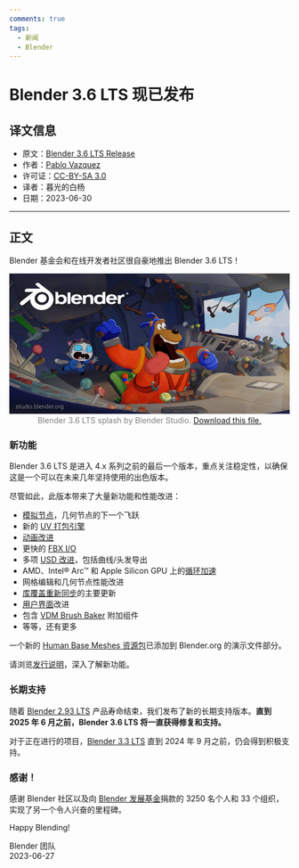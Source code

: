 ```yaml
---
comments: true
tags:
  - 新闻
  - Blender
---
```


# Blender 3.6 LTS 现已发布

## 译文信息

- 原文：[Blender 3.6 LTS Release](https://www.blender.org/press/blender-3-6-lts-release/)
- 作者：[Pablo Vazquez](https://www.blender.org/author/venomgfx/)
- 许可证：[CC-BY-SA 3.0](https://creativecommons.org/licenses/by-sa/3.0/)
- 译者：暮光的白杨
- 日期：2023-06-30

<style>
    red { color: red }
    green { color: green }
    blue { color: #0099ff }
    orange { color: orange }
    grey { color: grey }
</style>

----

## 正文

Blender 基金会和在线开发者社区很自豪地推出 Blender 3.6 LTS！

<center>

![cover](./images/2023-06/blender_36_lts_splash.jpg)  
<grey>Blender 3.6 LTS splash by Blender Studio. <a href="https://www.blender.org/download/demo-files/#splash">Download this file.</a></grey>

</center>

### 新功能

Blender 3.6 LTS 是进入 4.x 系列之前的最后一个版本，重点关注稳定性，以确保这是一个可以在未来几年坚持使用的出色版本。

尽管如此，此版本带来了大量新功能和性能改进：

- [模拟节点]，几何节点的下一个飞跃
- 新的 [UV 打包引擎]
- [动画改进]
- 更快的 [FBX I/O]
- 多项 [USD 改进]，包括曲线/头发导出
- AMD、Intel® Arc™ 和 Apple Silicon GPU 上的[循环加速]
- 网格编辑和几何节点性能改进
- [库覆盖重新同步]的主要更新
- [用户界面]改进
- 包含 [VDM Brush Baker] 附加组件
- 等等，还有更多

[模拟节点]: https://www.blender.org/download/releases/3-6/#simulation
[UV 打包引擎]: https://www.blender.org/download/releases/3-6/#uv
[动画改进]: https://www.blender.org/download/releases/3-6/#animation
[FBX I/O]: https://wiki.blender.org/wiki/Reference/Release_Notes/3.6/Pipeline_Assets_IO#FBX
[USD 改进]: https://wiki.blender.org/wiki/Reference/Release_Notes/3.6/Pipeline_Assets_IO#USD
[循环加速]: https://www.blender.org/download/releases/3-6/#cycles
[库覆盖重新同步]: https://wiki.blender.org/wiki/Reference/Release_Notes/3.6/Core#Library_Overrides
[用户界面]: https://wiki.blender.org/wiki/Reference/Release_Notes/3.6/User_Interface#User_Interface
[VDM Brush Baker]: https://docs.blender.org/manual/en/3.6/addons/baking/vdm_brush_baker.html

一个新的 [Human Base Meshes 资源包][human]已添加到 Blender.org 的演示文件部分。

请浏览[发行说明]，深入了解新功能。

[发行说明]: https://www.blender.org/download/releases/3-6/
[human]: https://www.blender.org/download/demo-files/#assets

### 长期支持

随着 [Blender 2.93 LTS] 产品寿命结束，我们发布了新的长期支持版本。**直到 2025 年 6 月之前，Blender 3.6 LTS 将一直获得修复和支持。**

对于正在进行的项目，[Blender 3.3 LTS] 直到 2024 年 9 月之前，仍会得到积极支持。

[Blender 2.93 LTS]: https://www.blender.org/download/lts/2-93/
[Blender 3.3 LTS]: https://www.blender.org/download/lts/3-3/

### 感谢！

感谢 Blender 社区以及向 [Blender 发展基金]捐款的 3250 名个人和 33 个组织，实现了另一个令人兴奋的里程碑。

[Blender 发展基金]: https://fund.blender.org/

Happy Blending!

Blender 团队  
2023-06-27